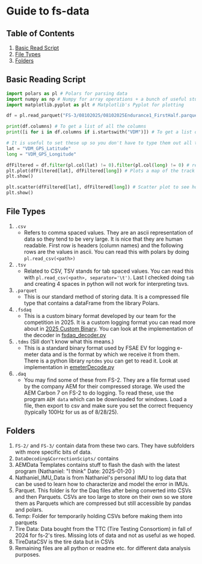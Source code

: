 # Guide to fs-data

## Table of Contents

1. [Basic Read Script](#brs)
1. [File Types](#filetypes)
1. [Folders](#folders)

<h2 id="brs"> Basic Reading Script </h2>

```python
import polars as pl # Polars for parsing data
import numpy as np # Numpy for array operations + a bunch of useful stuff
import matplotlib.pyplot as plt # Matplotlib's Pyplot for plotting

df = pl.read_parquet("FS-3/08102025/08102025Endurance1_FirstHalf.parquet") # Import Parquet file! This is an FS-3 run from Aug 10, 2025 at Bluemax. It is specifically the first half of an endurance run (14 laps).

print(df.columns) # To get a list of all the columns
print([i for i in df.columns if i.startswith("VDM")]) # To get a list of all the columns that begin with "VDM"

# It is useful to set these up so you don't have to type them out all the time. Variable names also autocomplete unlike strings you're trying to type out.
lat = "VDM_GPS_Latitude" 
long = "VDM_GPS_Longitude"

dfFiltered = df.filter(pl.col(lat) != 0).filter(pl.col(long) != 0) # remove 0 values from incorrect GPS readings
plt.plot(dfFiltered[lat], dfFiltered[long]) # Plots a map of the track you drove! You can throw on a third dimension with color to see aspects of driving that are specific to different parts of the track.
plt.show()

plt.scatter(dfFiltered[lat], dfFiltered[long]) # Scatter plot to see how big the gaps between measurements are and where points off the track may be located.
plt.show()

```

<h2 id ="filetypes"> File Types </h2>

1. ```.csv```
    - Refers to comma spaced values. They are an ascii representation of data so they tend to be very large. It is nice that they are human readable. First row is headers (column names) and the following rows are the values in ascii. You can read this with polars by doing ```pl.read_csv(<path>)```
1. ```.tsv``` 
    - Related to CSV, TSV stands for tab spaced values. You can read this with ```pl.read_csv(<path>, separator='\t')```. Last I checked doing ```tab``` and creating 4 spaces in python will not work for interpreting tsvs. 
1. ```.parquet```
    - This is our standard method of storing data. It is a compressed file type that contains a dataFrame from the library Polars.
1. ```.fsdaq``` 
    - This is a custom binary format developed by our team for the competition in 2025. It is a custom logging format you can read more about in [2025 Custom Binary](<2025 Custom Binary.md>). You can look at the implementation of the decoder in [fsdaq_decoder.py](../DataDecoding_N_CorrectionScripts/fsdaq_decoder.py)
1. ```.tdms```  (Sill don't know what this means.)
    - This is a standard binary format used by FSAE EV for logging e-meter data and is the format by which we receive it from them. There is a python library ```nptdms``` you can get to read it. Look at implementation in [emeterDecode.py](../emeterDecode.py)
1. ```.daq``` 
    - You may find some of these from FS-2. They are a file format used by the company AEM for their compressed storage. We used the AEM Carbon 7 on FS-2 to do logging. To read these, use the program ```AEM data``` which can be downloaded for windows. Load a file, then export to csv and make sure you set the correct frequency (typically 100Hz for us as of 8/28/25).

<h2 id ="folders"> Folders </h2>

1. ```FS-2/``` and ```FS-3/``` contain data from these two cars. They have subfolders with more specific bits of data.
1. ```DataDecoding&CorrectionScipts/``` contains
1. AEMData Templates contains stuff to flash the dash with the latest program (Nathaniel: "I think" Date: 2025-01-20 )
1. Nathaniel_IMU_Data is from Nathaniel's personal IMU to log data that can be used to learn how to characterize and model the error in IMUs.
1. Parquet. This folder is for the Daq files after being converted into CSVs and then Parquets. CSVs are too large to store on their own so we store them as Parquets which are compressed but still accessible by pandas and polars.
1. Temp: Folder for temporarily holding CSVs before making them into parquets
1. Tire Data: Data bought from the TTC (Tire Testing Consortiom) in fall of 2024 for fs-2's tires. Missing lots of data and not as useful as we hoped.
1. TireDataCSV is the tire data but in CSVs 
1. Remaining files are all python or readme etc. for different data analysis purposes.